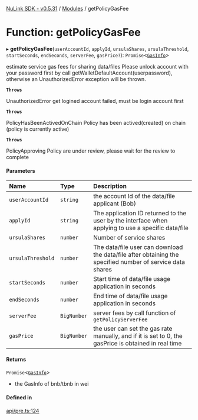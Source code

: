 [NuLink SDK - v0.5.31](../README.md) / [Modules](../modules.md) / getPolicyGasFee

# Function: getPolicyGasFee

▸ **getPolicyGasFee**(`userAccountId`, `applyId`, `ursulaShares`, `ursulaThreshold`, `startSeconds`, `endSeconds`, `serverFee`, `gasPrice?`): `Promise`<[`GasInfo`](../types/GasInfo.md)\>

estimate service gas fees for sharing data/files
Please unlock account with your password first by call getWalletDefaultAccount(userpassword), otherwise an UnauthorizedError exception will be thrown.

**`Throws`**

UnauthorizedError get logined account failed, must be login account first

**`Throws`**

PolicyHasBeenActivedOnChain Policy has been actived(created) on chain (policy is currently active)

**`Throws`**

PolicyApproving Policy are under review, please wait for the review to complete

#### Parameters

| Name | Type | Description |
| :------ | :------ | :------ |
| `userAccountId` | `string` | the account Id of the data/file applicant (Bob) |
| `applyId` | `string` | The application ID returned to the user by the interface when applying to use a specific data/file |
| `ursulaShares` | `number` | Number of service shares |
| `ursulaThreshold` | `number` | The data/file user can download the data/file after obtaining the specified number of service data shares |
| `startSeconds` | `number` | Start time of data/file usage application in seconds |
| `endSeconds` | `number` | End time of data/file usage application in seconds |
| `serverFee` | `BigNumber` | server fees by call function of `getPolicyServerFee` |
| `gasPrice` | `BigNumber` | the user can set the gas rate manually, and if it is set to 0, the gasPrice is obtained in real time |

#### Returns

`Promise`<[`GasInfo`](../types/GasInfo.md)\>

- the GasInfo of bnb/tbnb in wei

#### Defined in

[api/pre.ts:124](https://github.com/NuLink-network/nulink-sdk/blob/b71aeb1/src/api/pre.ts#L124)
